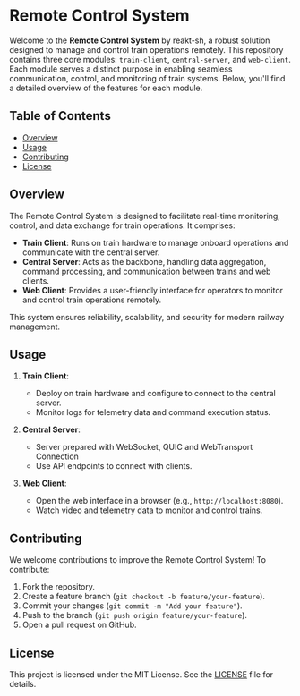 # Remote Control System

Welcome to the **Remote Control System** by reakt-sh, a robust solution designed to manage and control train operations remotely. This repository contains three core modules: `train-client`, `central-server`, and `web-client`. Each module serves a distinct purpose in enabling seamless communication, control, and monitoring of train systems. Below, you'll find a detailed overview of the features for each module.

## Table of Contents
- [Overview](#overview)
- [Usage](#usage)
- [Contributing](#contributing)
- [License](#license)

## Overview
The Remote Control System is designed to facilitate real-time monitoring, control, and data exchange for train operations. It comprises:
- **Train Client**: Runs on train hardware to manage onboard operations and communicate with the central server.
- **Central Server**: Acts as the backbone, handling data aggregation, command processing, and communication between trains and web clients.
- **Web Client**: Provides a user-friendly interface for operators to monitor and control train operations remotely.

This system ensures reliability, scalability, and security for modern railway management.

## Usage
1. **Train Client**:
   - Deploy on train hardware and configure to connect to the central server.
   - Monitor logs for telemetry data and command execution status.

2. **Central Server**:
   - Server prepared with WebSocket, QUIC and WebTransport Connection
   - Use API endpoints to connect with clients.

3. **Web Client**:
   - Open the web interface in a browser (e.g., `http://localhost:8080`).
   - Watch video and telemetry data to monitor and control trains.

## Contributing
We welcome contributions to improve the Remote Control System! To contribute:
1. Fork the repository.
2. Create a feature branch (`git checkout -b feature/your-feature`).
3. Commit your changes (`git commit -m "Add your feature"`).
4. Push to the branch (`git push origin feature/your-feature`).
5. Open a pull request on GitHub.

## License
This project is licensed under the MIT License. See the [LICENSE](LICENSE) file for details.
